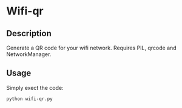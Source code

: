 # Wifi-qr

## Description

Generate a QR code for your wifi network. Requires PIL, qrcode and NetworkManager.

## Usage

Simply exect the code:

```Bash
python wifi-qr.py
```
